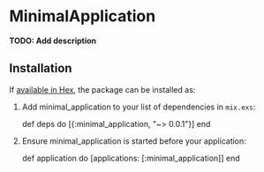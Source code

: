 # MinimalApplication

**TODO: Add description**

## Installation

If [available in Hex](https://hex.pm/docs/publish), the package can be installed as:

  1. Add minimal_application to your list of dependencies in `mix.exs`:

        def deps do
          [{:minimal_application, "~> 0.0.1"}]
        end

  2. Ensure minimal_application is started before your application:

        def application do
          [applications: [:minimal_application]]
        end
